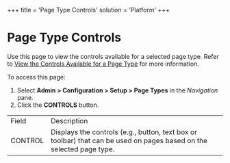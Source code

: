 +++
title = 'Page Type Controls'
solution = 'Platform'
+++

# Page Type Controls

<div class="use">

Use this page to view the controls available for a selected page type.
Refer to [View the Controls Available for a Page
Type](../../WebApp_Dev/View%20the%20Controls%20Available%20For%20A%20Page%20Type)
for more information.

</div>

To access this page:

1.  Select **Admin \> Configuration \> Setup \> Page Types** in the
    *Navigation* pane.
2.  Click the **CONTROLS**
button.

|         |                                                                                                                      |
| ------- | -------------------------------------------------------------------------------------------------------------------- |
| Field   | Description                                                                                                          |
| CONTROL | Displays the controls (e.g., button, text box or toolbar) that can be used on pages based on the selected page type. |
